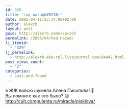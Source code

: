 ```yaml
---
id: 335
title: 'год назад&#8230;'
date: 2005-04-11T23:34:00+02:00
author: alexrb
layout: post
guid: http://alexrb.name/?p=335
permalink: /2005/04/hod-nazad/
lj_itemid:
  - "329"
lj_permalink:
  - http://alexrb-aka-ral.livejournal.com/84442.html
post_views_count:
  - "2"
categories:
  - Lost-and-found
---
```

в ЖЖ вовсю шумела Алена Писклова! 🙂  
Вы помните как это было? 😉  
http://cult.compulenta.ru/miracle/pisklova/